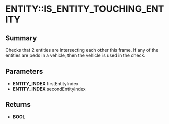 # ENTITY::IS_ENTITY_TOUCHING_ENTITY

## Summary
Checks that 2 entities are intersecting each other this frame.
If any of the entities are peds in a vehicle, then the vehicle is used in the check.

## Parameters
* **ENTITY_INDEX** firstEntityIndex
* **ENTITY_INDEX** secondEntityIndex

## Returns
* **BOOL**